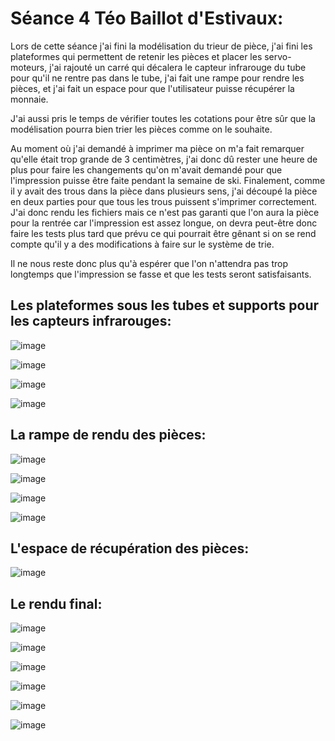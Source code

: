 # Séance 4 Téo Baillot d'Estivaux:
Lors de cette séance j'ai fini la modélisation du trieur de pièce, j'ai fini les plateformes qui permettent de retenir les pièces et placer les servo-moteurs, j'ai rajouté un carré qui décalera le capteur infrarouge du tube pour qu'il ne rentre pas dans le tube, j'ai fait une rampe pour rendre les pièces, et j'ai fait un espace pour que l'utilisateur puisse récupérer la monnaie.  

J'ai aussi pris le temps de vérifier toutes les cotations pour être sûr que la modélisation pourra bien trier les pièces comme on le souhaite.  

Au moment où j'ai demandé à imprimer ma pièce on m'a fait remarquer qu'elle était trop grande de 3 centimètres, j'ai donc dû rester une heure de plus pour faire les changements qu'on m'avait demandé pour que l'impression puisse être faite pendant la semaine de ski. 
Finalement, comme il y avait des trous dans la pièce dans plusieurs sens, j'ai découpé la pièce en deux parties pour que tous les trous puissent s'imprimer correctement.
J'ai donc rendu les fichiers mais ce n'est pas garanti que l'on aura la pièce pour la rentrée car l'impression est assez longue, on devra peut-être donc faire les tests plus tard que prévu ce qui pourrait être gênant si on se rend compte qu'il y a des modifications à faire sur le système de trie.  

Il ne nous reste donc plus qu'à espérer que l'on n'attendra pas trop longtemps que l'impression se fasse et que les tests seront satisfaisants.

## Les plateformes sous les tubes et supports pour les capteurs infrarouges:
![image](https://user-images.githubusercontent.com/79744829/213486979-87176fc8-4374-4222-98d3-95ebf7ed40ae.png)  

![image](https://user-images.githubusercontent.com/79744829/213487398-3a62fba8-5b35-482a-be08-5399bd7ceb46.png)  

![image](https://user-images.githubusercontent.com/79744829/213484813-f15bdc66-8642-4ad9-b6c0-55085600810c.png)  

![image](https://user-images.githubusercontent.com/79744829/213485040-798cb9ea-5faf-4c21-8aa1-ca55ffc7d191.png)  

## La rampe de rendu des pièces:
![image](https://user-images.githubusercontent.com/79744829/213487766-20ba1f5e-86a8-43e3-84c4-673cc7872182.png)  

![image](https://user-images.githubusercontent.com/79744829/213485630-02d17c1b-1157-457e-abe2-d1405681d584.png)  

![image](https://user-images.githubusercontent.com/79744829/213485748-c4a4d0b4-9c43-4527-a082-1957291c3367.png)  

![image](https://user-images.githubusercontent.com/79744829/213485986-fc255d5e-a1df-4082-b1c4-f5082ce13f63.png)  

## L'espace de récupération des pièces:
![image](https://user-images.githubusercontent.com/79744829/213486234-ed22a11d-fcdb-4955-970e-adcd37889607.png)  

## Le rendu final:
![image](https://user-images.githubusercontent.com/79744829/213489152-b9e43bf1-8da2-470f-b928-e5d102ffe8c6.png)  

![image](https://user-images.githubusercontent.com/79744829/213489286-48501860-2fc1-42f2-9c70-243d2bbfe022.png)  

![image](https://user-images.githubusercontent.com/79744829/213489474-3d09f746-3a1e-406a-aece-15b3cb14daac.png)  

![image](https://user-images.githubusercontent.com/79744829/213489577-997dd565-a70e-499a-a2b7-312f678242ee.png)  

![image](https://user-images.githubusercontent.com/79744829/213489861-6ce841ab-b161-46f0-8a3e-20ddd180f492.png)  

![image](https://user-images.githubusercontent.com/79744829/213489989-c1cedbde-f868-4c44-9818-78f1fa9807b0.png)











